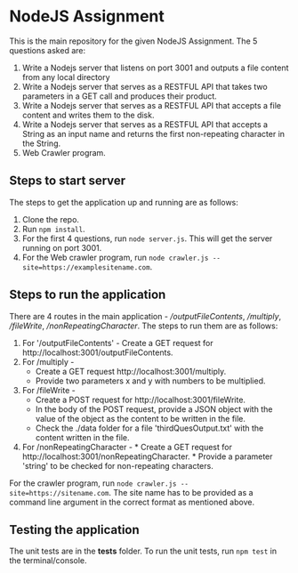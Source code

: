 # NodeJS Assignment

This is the main repository for the given NodeJS Assignment. The 5 questions asked are:

1. Write a Nodejs server that listens on port 3001 and outputs a file content from any local directory
2. Write a Nodejs server that serves as a RESTFUL API that takes two parameters in a GET call and produces their product. 
3. Write a Nodejs server that serves as a RESTFUL  API that accepts a file content and writes them to the disk.
4. Write a Nodejs server that serves as a RESTFUL  API that accepts a String as an input name and returns the first non-repeating character in the String. 
5. Web Crawler program.

## Steps to start server

The steps to get the application up and running are as follows:

1. Clone the repo.
2. Run `npm install`.
3. For the first 4 questions, run `node server.js`. This will get the server running on port 3001.
4. For the Web crawler program, run `node crawler.js --site=https://examplesitename.com`.

## Steps to run the application

There are 4 routes in the main application - */outputFileContents*, */multiply*, */fileWrite*, */nonRepeatingCharacter*. The steps to run them are as follows:

1. For '/outputFileContents' - Create a GET request for http://localhost:3001/outputFileContents.
2. For /multiply -
    * Create a GET request http://localhost:3001/multiply.
    * Provide two parameters x and y with numbers to be multiplied.
3. For /fileWrite -
    * Create a POST request for http://localhost:3001/fileWrite.
    * In the body of the POST request, provide a JSON object with the
        value of the object as the content to be written in the file.
    * Check the ./data folder for a file 'thirdQuesOutput.txt' with the
        content written in the file.
4. For  /nonRepeatingCharacter -
        * Create a GET request for http://localhost:3001/nonRepeatingCharacter.
        * Provide a parameter 'string' to be checked for non-repeating
            characters.

For the crawler program, run `node crawler.js --site=https://sitename.com`. The site name has to be provided as a command line argument in the correct format as mentioned above.

## Testing the application

The unit tests are in the **tests** folder. To run the unit tests, run `npm test` in the terminal/console. 